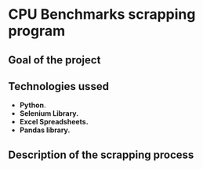 # **CPU Benchmarks scrapping program**


## Goal of the project

## Technologies ussed

* **Python**.
* **Selenium Library.**
* **Excel Spreadsheets.**
* **Pandas library.**

## Description of the scrapping process